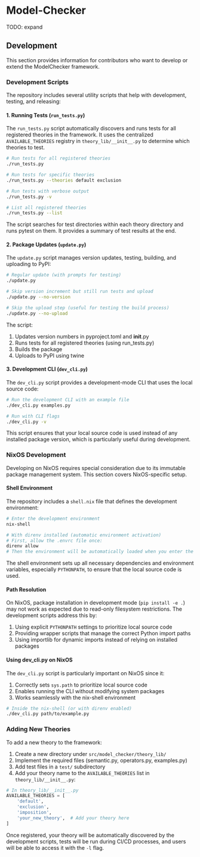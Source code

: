 # Model-Checker

TODO: expand

## Development

This section provides information for contributors who want to develop or extend the ModelChecker framework.

### Development Scripts

The repository includes several utility scripts that help with development, testing, and releasing:

#### 1. Running Tests (`run_tests.py`)

The `run_tests.py` script automatically discovers and runs tests for all registered theories in the framework. It uses the centralized `AVAILABLE_THEORIES` registry in `theory_lib/__init__.py` to determine which theories to test.

```bash
# Run tests for all registered theories
./run_tests.py

# Run tests for specific theories
./run_tests.py --theories default exclusion

# Run tests with verbose output
./run_tests.py -v

# List all registered theories
./run_tests.py --list
```

The script searches for test directories within each theory directory and runs pytest on them. It provides a summary of test results at the end.

#### 2. Package Updates (`update.py`)

The `update.py` script manages version updates, testing, building, and uploading to PyPI:

```bash
# Regular update (with prompts for testing)
./update.py

# Skip version increment but still run tests and upload
./update.py --no-version

# Skip the upload step (useful for testing the build process)
./update.py --no-upload
```

The script:
1. Updates version numbers in pyproject.toml and __init__.py
2. Runs tests for all registered theories (using run_tests.py)
3. Builds the package
4. Uploads to PyPI using twine

#### 3. Development CLI (`dev_cli.py`)

The `dev_cli.py` script provides a development-mode CLI that uses the local source code:

```bash
# Run the development CLI with an example file
./dev_cli.py examples.py

# Run with CLI flags
./dev_cli.py -v
```

This script ensures that your local source code is used instead of any installed package version, which is particularly useful during development.

### NixOS Development

Developing on NixOS requires special consideration due to its immutable package management system. This section covers NixOS-specific setup.

#### Shell Environment

The repository includes a `shell.nix` file that defines the development environment:

```bash
# Enter the development environment
nix-shell

# With direnv installed (automatic environment activation)
# First, allow the .envrc file once:
direnv allow
# Then the environment will be automatically loaded when you enter the directory
```

The shell environment sets up all necessary dependencies and environment variables, especially `PYTHONPATH`, to ensure that the local source code is used.

#### Path Resolution

On NixOS, package installation in development mode (`pip install -e .`) may not work as expected due to read-only filesystem restrictions. The development scripts address this by:

1. Using explicit `PYTHONPATH` settings to prioritize local source code
2. Providing wrapper scripts that manage the correct Python import paths
3. Using importlib for dynamic imports instead of relying on installed packages

#### Using dev_cli.py on NixOS

The `dev_cli.py` script is particularly important on NixOS since it:

1. Correctly sets `sys.path` to prioritize local source code
2. Enables running the CLI without modifying system packages
3. Works seamlessly with the nix-shell environment

```bash
# Inside the nix-shell (or with direnv enabled)
./dev_cli.py path/to/example.py
```

### Adding New Theories

To add a new theory to the framework:

1. Create a new directory under `src/model_checker/theory_lib/`
2. Implement the required files (semantic.py, operators.py, examples.py)
3. Add test files in a `test/` subdirectory
4. Add your theory name to the `AVAILABLE_THEORIES` list in `theory_lib/__init__.py`:

```python
# In theory_lib/__init__.py
AVAILABLE_THEORIES = [
    'default',
    'exclusion',
    'imposition',
    'your_new_theory',  # Add your theory here
]
```

Once registered, your theory will be automatically discovered by the development scripts, tests will be run during CI/CD processes, and users will be able to access it with the `-l` flag.
